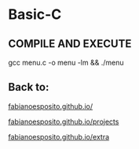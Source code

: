 <!-- ---
title: "Basic-C"
layout: github.com/fabianoesposito/fabianoesposito.github.io/_layouts/archive
# permalink: /machine-learning/
author_profile: true
header:
  image: "github.com/fabianoesposito/fabianoesposito.github.io/images/fort point.png"
# excerpt: "Page not found."
sitemap: false
# permalink: /404.html
--- -->

# Basic-C

## COMPILE AND EXECUTE
gcc menu.c -o menu -lm && ./menu

## Back to:

[fabianoesposito.github.io/](https://fabianoesposito.github.io/)

[fabianoesposito.github.io/projects](https://fabianoesposito.github.io/projects/)

[fabianoesposito.github.io/extra](https://fabianoesposito.github.io/extra/)